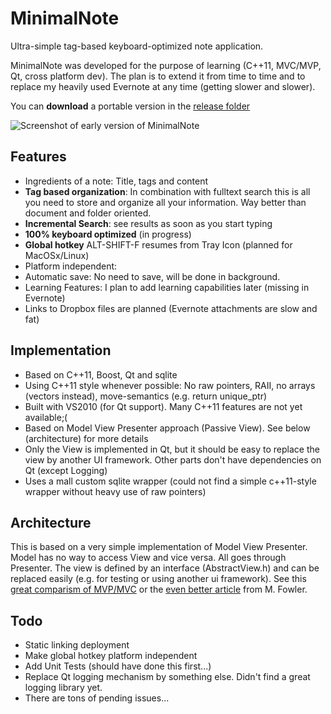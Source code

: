 MinimalNote
=========

Ultra-simple tag-based keyboard-optimized note application.

MinimalNote was developed for the purpose of learning (C++11, MVC/MVP, Qt, cross platform dev). The plan is to extend it from time to time and to replace my heavily used Evernote at any time (getting slower and slower).

You can **download** a portable version in the [release folder](https://github.com/andrehacker/minimalnote/tree/master/releases)

![Screenshot of early version of MinimalNote](https://raw.github.com/andrehacker/minimalnote/master/misc/screenshot.png)


Features
---------
* Ingredients of a note: Title, tags and content
* **Tag based organization**: In combination with fulltext search this is all you need to store and organize all your information. Way better than document and folder oriented.
* **Incremental Search**: see results as soon as you start typing
* **100% keyboard optimized** (in progress)
* **Global hotkey** ALT-SHIFT-F resumes from Tray Icon (planned for MacOSx/Linux)
* Platform independent: 
* Automatic save: No need to save, will be done in background.
* Learning Features: I plan to add learning capabilities later (missing in Evernote)
* Links to Dropbox files are planned (Evernote attachments are slow and fat)

Implementation
--------------
* Based on C++11, Boost, Qt and sqlite
* Using C++11 style whenever possible: No raw pointers, RAII, no arrays (vectors instead), move-semantics (e.g. return unique_ptr)
* Built with VS2010 (for Qt support). Many C++11 features are not yet available;(
* Based on Model View Presenter approach (Passive View). See below (architecture) for more details
* Only the View is implemented in Qt, but it should be easy to replace the view by another UI framework. Other parts don't have dependencies on Qt (except Logging)
* Uses a mall custom sqlite wrapper (could not find a simple c++11-style wrapper without heavy use of raw pointers)

Architecture
--------------
This is based on a very simple implementation of Model View Presenter.
Model has no way to access View and vice versa. All goes through Presenter. The view is defined by an interface (AbstractView.h) and can be replaced easily (e.g. for testing or using another ui framework).
See this [great comparism of MVP/MVC](http://aviadezra.blogspot.de/2007/07/twisting-mvp-triad-say-hello-to-mvpc.html) or the [even better article](http://martinfowler.com/eaaDev/uiArchs.html) from M. Fowler.


Todo
---------
* Static linking deployment
* Make global hotkey platform independent
* Add Unit Tests (should have done this first...)
* Replace Qt logging mechanism by something else. Didn't find a great logging library yet.
* There are tons of pending issues...

